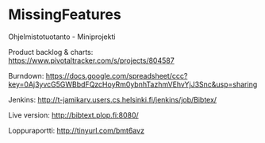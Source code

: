 MissingFeatures
===============

Ohjelmistotuotanto - Miniprojekti


Product backlog & charts: https://www.pivotaltracker.com/s/projects/804587

Burndown: https://docs.google.com/spreadsheet/ccc?key=0Aj3yvcG5GWBbdFQzcHoyRm0ybnhTazhmVEhvYjJ3Snc&usp=sharing

Jenkins: http://t-jamikarv.users.cs.helsinki.fi/jenkins/job/Bibtex/

Live version: http://bibtext.plop.fi:8080/

Loppuraportti: http://tinyurl.com/bmt6avz

